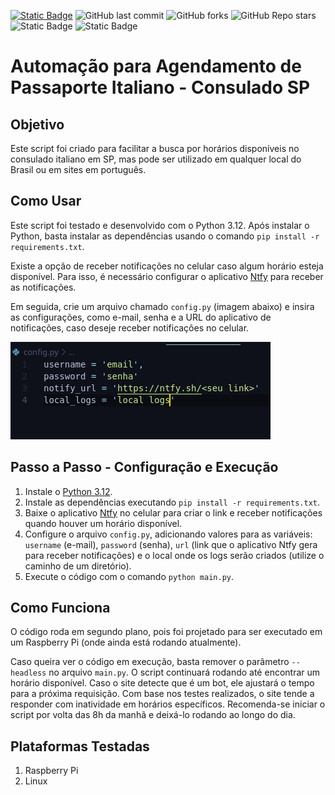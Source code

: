 [![Static Badge](https://img.shields.io/badge/linkedin-blue?logo=linkedin)](https://www.linkedin.com/in/joaovictorlong/)
![GitHub last commit](https://img.shields.io/github/last-commit/JoaoVictorLong/Passaport_Italiano_SP)
![GitHub forks](https://img.shields.io/github/forks/JoaoVictorLong/Passaport_Italiano_SP)
![GitHub Repo stars](https://img.shields.io/github/stars/JoaoVictorLong/Passaport_Italiano_SP)
![Static Badge](https://img.shields.io/badge/linux-black?logo=linux)
![Static Badge](https://img.shields.io/badge/raspberry-red?logo=raspberrypi)


# Automação para Agendamento de Passaporte Italiano - Consulado SP

## Objetivo

Este script foi criado para facilitar a busca por horários disponíveis no consulado italiano em SP, mas pode ser utilizado em qualquer local do Brasil ou em sites em português.

## Como Usar

Este script foi testado e desenvolvido com o Python 3.12. Após instalar o Python, basta instalar as dependências usando o comando `pip install -r requirements.txt`. 

Existe a opção de receber notificações no celular caso algum horário esteja disponível. Para isso, é necessário configurar o aplicativo [Ntfy](https://ntfy.sh/) para receber as notificações.

Em seguida, crie um arquivo chamado `config.py` (imagem abaixo) e insira as configurações, como e-mail, senha e a URL do aplicativo de notificações, caso deseje receber notificações no celular.

![alt text](image-1.png)

## Passo a Passo - Configuração e Execução

1. Instale o [Python 3.12](https://www.python.org/downloads/release/python-3127/).
2. Instale as dependências executando `pip install -r requirements.txt`.
3. Baixe o aplicativo [Ntfy](https://ntfy.sh/) no celular para criar o link e receber notificações quando houver um horário disponível.
4. Configure o arquivo `config.py`, adicionando valores para as variáveis: `username` (e-mail), `password` (senha), `url` (link que o aplicativo Ntfy gera para receber notificações) e o local onde os logs serão criados (utilize o caminho de um diretório).
5. Execute o código com o comando `python main.py`.

## Como Funciona

O código roda em segundo plano, pois foi projetado para ser executado em um Raspberry Pi (onde ainda está rodando atualmente). 

Caso queira ver o código em execução, basta remover o parâmetro `--headless` no arquivo `main.py`. O script continuará rodando até encontrar um horário disponível. Caso o site detecte que é um bot, ele ajustará o tempo para a próxima requisição. Com base nos testes realizados, o site tende a responder com inatividade em horários específicos. Recomenda-se iniciar o script por volta das 8h da manhã e deixá-lo rodando ao longo do dia.

## Plataformas Testadas
1. Raspberry Pi
2. Linux
